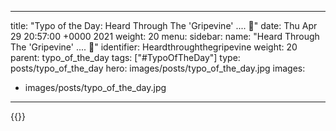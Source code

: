 
---
title: "Typo of the Day: Heard Through The 'Gripevine' .... 🙊"
date: Thu Apr 29 20:57:00 +0000 2021
weight: 20
menu:
  sidebar:
    name: "Heard Through The 'Gripevine' .... 🙊"
    identifier: Heardthroughthegripevine
    weight: 20
    parent: typo_of_the_day
tags: ["#TypoOfTheDay"]
type: posts/typo_of_the_day
hero: images/posts/typo_of_the_day.jpg
images:
- images/posts/typo_of_the_day.jpg
---


{{<tweet user="mariatta" id="1387873574552182786">}}

